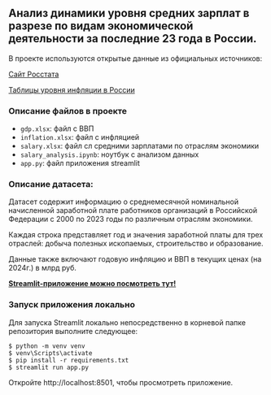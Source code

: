 ## Анализ динамики уровня средних зарплат в разрезе по видам экономической деятельности за последние 23 года в России.

В проекте используются открытые данные из официальных источников:

[Сайт Росстата](https://rosstat.gov.ru/)

[Таблицы уровня инфляции в России](https://уровень-инфляции.рф)

### Описание файлов в проекте

- `gdp.xlsx`: файл с ВВП
- `inflation.xlsx`: файл с инфляцией
- `salary.xlsx`: файл сл средними зарплатами по отраслям экономики
- `salary_analysis.ipynb`: ноутбук с анализом данных
- `app.py`: файл приложения streamlit

### Описание датасета:

Датасет содержит информацию о среднемесячной номинальной начисленной заработной плате работников организаций в Российской Федерации с 2000 по 2023 годы по различным отраслям экономики.

Каждая строка представляет год и значения заработной платы для трех отраслей: добыча полезных ископаемых, строительство и образование.

Данные также включают годовую инфляцию и ВВП в текущих ценах (на 2024г.) в млрд руб.

__**[Streamlit-приложение можно посмотреть тут!](https://salaryanalysis.streamlit.app/)**__

### Запуск приложения локально

Для запуска Streamlit локально непосредственно в корневой папке репозитория выполните следующее:

```Командная строка
$ python -m venv venv
$ venv\Scripts\activate
$ pip install -r requirements.txt
$ streamlit run app.py
```
Откройте http://localhost:8501, чтобы просмотреть приложение.

